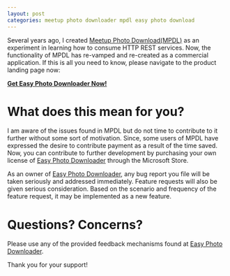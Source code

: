 ```yaml
---
layout: post
categories: meetup photo downloader mpdl easy photo download
---
```


Several years ago, I created [Meetup Photo Download(MPDL)](https://github.com/krcourville/meetup-photo-download) as an experiment in learning how to consume HTTP REST services.  Now, the functionality of MPDL has re-vamped and re-created as a commercial application.  If this is all you need to know, please navigate to the product landing page now:  

**[Get Easy Photo Downloader Now!](https://easydownload.photos)**

# What does this mean for you?

I am aware of the issues found in MPDL but do not time to contribute to it further without some sort of motivation.  Since, some users of MPDL have expressed the desire to contribute payment as a result of the time saved.  Now, you can contribute to further development by purchasing your own license of [Easy Photo Downloader](https://easydownload.photos) through the Microsoft Store.

As an owner of [Easy Photo Downloader](https://easydownload.photos), any bug report you file will be taken seriously and addressed immediately. Feature requests will also be given serious consideration.  Based on the scenario and frequency of the feature request, it may be implemented as a new feature.

# Questions? Concerns?

Please use any of the provided feedback mechanisms found at [Easy Photo Downloader](https://easydownload.photos).

Thank you for your support!
